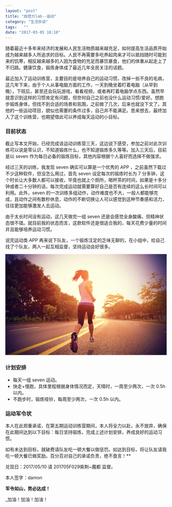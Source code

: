 ```yaml
---
layout: "post"
title: "自控力lab--运动"
category: "生活杂谈"
tags:   ""
date: "2017-03-05 18:18"
---
```


随着最近十多年来经济的发展和人民生活物质越来越充足，如何提高生活品质开始成为越来越多人所追求的目标。人民不再需要多吃养起肉来才可以抵挡随时可能到来的饥寒，相反越来越多的人因为食物的充足而暴饮暴食，他们的体重从起走上了不归路。健康饮食，锻炼身体成了最近几年全民关注的话题。

最近加入了运动训练营，主要目的是培养自己的运动习惯，改掉一些不良的毛病，这几年下来，由于个人从事电脑方面的工作，一天到晚坐着盯着电脑（从早到晚），下班后，甚至还会玩玩游戏，看看视频，或者再盯着电脑学点东西。虽然早就意识到这样的习惯肯定有问题，但奈何自己之前也没什么运动习惯/爱好。想跑步锻炼身体，但找不到合适的场景和氛围，之前做了几次，后来也就没下文了。其他的一些运动项目，貌似也需要的条件过多，自己并不能满足。思来想去，最终加入了这个训练营，也期望借此可以养成每天运动的小目标。

### 目前状态

截止写本文开始，已经完成该运动训练营三天，这边说下感受，参加之前对此次训练可以说是零认识，不知道锻炼什么，也不知道锻炼多久等等。加入三天后，目前是以 seven 作为每日必备的锻炼目标，其他内容根据个人喜好而选择不做强求。

经过三天的训练，我发现 seven 确实可以算是一个优秀的 APP ，之前虽然下载过不少这种软件，但没怎么用过，首先 seven 设定每次的锻炼时长为 7 分多钟，这个时长让大多数人都可以接收，毕竟也就上个厕所，喝杯茶的时间，如果是十多分钟或者二十分钟的话，每次完成运动就需要算好自己是否有连续的这么长时间可以利用。此外，seven 的一次训练多组动作，动作难度也不大，一般人都能够完成，且动作之间有数秒休息，动作的不断切换让人可以感觉到这种节奏感和活力，往往更加能够激发人去运动。

由于太长时间没有运动，这几天做完一组 seven 还是会感觉全身酸痛，但精神状态很不错。就目前我的状态而言，这款软件还是很适合我的，每天花费少量的时间并且能够培养运动习惯。

说完运动类 APP 再来说下队友，一个锻炼注定的乏味无聊的，在小组中，给自己找了个队友，两人一起互相监督，坚持运动会好很多。

![](https://raw.githubusercontent.com/noparkinghere/noparkinghere.github.io/master/img/2017-03-05-自控力lab-运动/1.jpg)

<!-- more -->

### 计划安排

- 每天一组 seven 运动。
- 快走+慢跑，具体里程根据身体情况而定，天晴时，一周至少两次，一次 0.5h 以内。
- 不跑步时，锻炼哑铃，每周至少两次，一次 0.5h 以内。

### 运动军令状

本人在此郑重承诺，在第五期运动训练营期间，本人将全力以赴，永不放弃，确保在此期间达到以下目标：每日坚持锻炼，完成上述计划安排，养成良好的运动习惯。

如有未达到目标，就破费请队友吃一顿大餐以做惩罚。如达到目标，将让队友请我吃一顿大餐已做奖励。百分百对自己的承诺负责，绝不食言！**

兑现日：2017/05/10 请 201705F029紫荆~魔都 监督。

本人签字：damon

**军令如山，势必达成！**

_加油！加油！加油！
